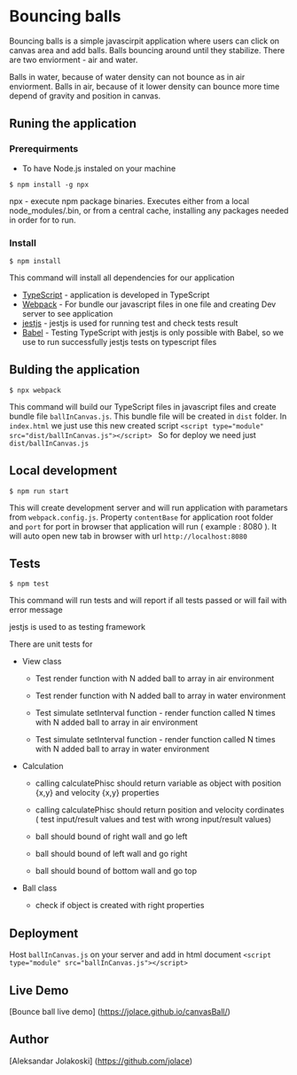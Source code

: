 
# Bouncing balls

Bouncing balls is a simple javascirpit application where users can click on canvas area and add balls. Balls bouncing around until they stabilize. There are two enviorment - air and water.

Balls in water, because of water density can not bounce as in air enviorment. Balls in air, because of it lower density can bounce more time depend of gravity and position in canvas.

## Runing the application

### Prerequirments

- To have Node.js instaled on your machine
```
$ npm install -g npx
```
npx - execute npm package binaries. Executes <command> either from a local node_modules/.bin, or from a central cache, installing any packages needed in order for <command> to run.

### Install
```
$ npm install
```
This command will install all dependencies for our application
*  [TypeScript](https://www.typescriptlang.org/) - application is developed in TypeScript
*  [Webpack](https://webpack.js.org/) - For bundle our javascript files in one file and creating Dev server to see application
*  [jestjs](https://jestjs.io/) - jestjs is used for running test and check tests result
*  [Babel](https://babeljs.io/) - Testing TypeScript with jestjs is only possible with Babel, so we use to run successfully jestjs tests on typescript files
 
## Bulding the application
```
$ npx webpack
```
This command will build our TypeScript files in javascript files and create bundle file `ballInCanvas.js`. This bundle file will be created in `dist` folder.
In `index.html` we just use this new created script ```<script type="module" src="dist/ballInCanvas.js"></script> ```
So for deploy we need just `dist/ballInCanvas.js`

## Local development

```
$ npm run start
```
This will create development server and will run application with parametars from `webpack.config.js`. Property `contentBase` for application root folder and `port` for port in browser that application will run ( example : 8080 ). It will auto open new tab in browser with url `http://localhost:8080`

## Tests
```
$ npm test
```

This command will run tests and will report if all tests passed or will fail with error message

jestjs is used to as testing framework

There are unit tests for

- View class

  - Test render function with N added ball to array in air environment

  - Test render function with N added ball to array in water environment

  - Test simulate setInterval function - render function called N times with N added ball to array in air environment

  - Test simulate setInterval function - render function called N times with N added ball to array in water environment

- Calculation

  - calling calculatePhisc should return variable as object with position {x,y} and velocity {x,y} properties

  - calling calculatePhisc should return position and velocity cordinates ( test input/result values and test with wrong input/result values)

  - ball should bound of right wall and go left

  - ball should bound of left wall and go right

  - ball should bound of bottom wall and go top

- Ball class

  - check if object is created with right properties

## Deployment

Host `ballInCanvas.js` on your server and add in html document ```<script type="module" src="ballInCanvas.js"></script> ```

## Live Demo

[Bounce ball live demo] (https://jolace.github.io/canvasBall/)

## Author

[Aleksandar Jolakoski] (https://github.com/jolace)